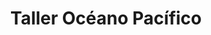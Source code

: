 ---
title: "Taller Océano Pacífico"
url: /tijuana/taller-oceano-pacifico/
shop: reparación de automóviles
---